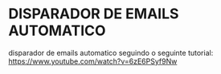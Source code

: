 # DISPARADOR DE EMAILS AUTOMATICO

disparador de emails automatico seguindo o seguinte tutorial:
https://www.youtube.com/watch?v=6zE6PSyf9Nw
